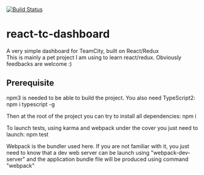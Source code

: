[![Build Status](https://travis-ci.org/alexvictoor/react-tc-dashboard.svg?branch=master)](https://travis-ci.org/alexvictoor/react-tc-dashboard)

# react-tc-dashboard
A very simple dashboard for TeamCity, built on React/Redux  
This is mainly a pet project I am using to learn react/redux. Obviously feedbacks are welcome :)

## Prerequisite
npm3 is needed to be able to build the project.
You also need TypeScript2:
  npm i typescript -g

Then at the root of the project you can try to install all dependencies:
  npm i

To launch tests, using karma and webpack under the cover you just need to launch:
  npm test

Webpack is the bundler used here. If you are not familiar with it, you just need to know that a dev web server can 
be launch using "webpack-dev-server" and the application bundle file will be produced using command "webpack" 


